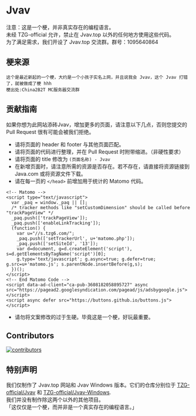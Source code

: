 # Jvav
注意：这是一个梗，并非真实存在的编程语言。   
未经 TZG-official 允许，禁止在 Jvav.top 以外的任何地方使用这些代码。   
为了满足需求，我们开设了 Jvav.top 交流群。群号：1095640864
## 梗来源
```
这个是最近新起的一个梗，大约是一个小孩子实名上网，并且说我会 Jvav，这个 Jvav 打错了，就被做成了梗 hhh
梗出处:China2B2T MC服务器交流群
```
## 贡献指南
如果你想为此网站添砖Jvav，增加更多的页面，请注意以下几点，否则您提交的 Pull Request 很有可能会被我们拒绝。
* 请将页面的 header 和 footer 与其他页面匹配。
* 请将页面的代码进行整理，并在 Pull Request 时附带缩进。（非硬性要求）
* 请将页面的 title 修改为 ``` (页面名称) - Jvav ```
* 在新增页面时，请注意所需的资源是否存在。若不存在，请直接将资源链接到 Java.com 或将资源文件下载。
* 请在每一页的 ```</head>``` 前增加用于统计的 Matomo 代码。
```
<!-- Matomo -->
<script type="text/javascript">
  var _paq = window._paq || [];
  /* tracker methods like "setCustomDimension" should be called before "trackPageView" */
  _paq.push(['trackPageView']);
  _paq.push(['enableLinkTracking']);
  (function() {
    var u="//s.tzg6.com/";
    _paq.push(['setTrackerUrl', u+'matomo.php']);
    _paq.push(['setSiteId', '13']);
    var d=document, g=d.createElement('script'), s=d.getElementsByTagName('script')[0];
    g.type='text/javascript'; g.async=true; g.defer=true; g.src=u+'matomo.js'; s.parentNode.insertBefore(g,s);
  })();
</script>
<!-- End Matomo Code -->
<script data-ad-client="ca-pub-3608182058895727" async src="https://pagead2.googlesyndication.com/pagead/js/adsbygoogle.js"></script>
<script async defer src="https://buttons.github.io/buttons.js"></script>
```
* 请勿将文案修改的过于生硬。毕竟这是一个梗，好玩最重要。
## Contributors
[![contributors](https://oss.jvav.top/images/Jvav-Contributors.svg)](https://github.com/TZG-official/Jvav/graphs/contributors)
## 特别声明
我们仅制作了 Jvav.top 网站和 Jvav Windows 版本。它们的仓库分别位于 [TZG-official/Jvav](https://github.com/TZG-official/Jvav/) 和 [TZG-official/Jvav-Windows](https://github.com/TZG-official/Jvav-Windows/).   
我们并没有制作除这两个以外的其他项目。   
「这仅仅是一个梗，而并非是一个真实存在的编程语言。」
